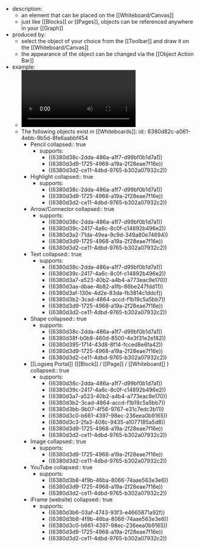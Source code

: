 - description:
	- an element that can be placed on the [[Whiteboard/Canvas]]
	- just like [[Blocks]] or [[Pages]], objects can be referenced anywhere in your [[Graph]]
- produced by:
	- select the object of your choice from the [[Toolbar]] and draw it on the [[Whiteboard/Canvas]]
	- the appearance of the object can be changed via the [[Object Action Bar]]
- example:
	- ![ObjectExamples.mp4](../assets/ObjectExamples_1669389480174_0.mp4)
	- The following objects exist in [[Whiteboards]]:
	  id:: 6380d82c-a061-4ebb-9b5d-8fe6aabbf454
		- Pencil
		  collapsed:: true
			- supports:
				- ((6380d38c-2dda-486a-a1f7-d99bf0b1d7a1))
				- ((6380d3d9-1725-4968-a19a-2f28eae7f16e))
				- ((6380d3d2-ce11-4dbd-9765-b302a07932c2))
		- Highlight
		  collapsed:: true
			- supports:
				- ((6380d38c-2dda-486a-a1f7-d99bf0b1d7a1))
				- ((6380d3d9-1725-4968-a19a-2f28eae7f16e))
				- ((6380d3d2-ce11-4dbd-9765-b302a07932c2))
		- Arrow/Connector
		  collapsed:: true
			- supports:
				- ((6380d38c-2dda-486a-a1f7-d99bf0b1d7a1))
				- ((6380d39c-2417-4a6c-8c0f-c14892b496e2))
				- ((6380d3a2-71da-49ea-9c9d-349a80e74694))
				- ((6380d3d9-1725-4968-a19a-2f28eae7f16e))
				- ((6380d3d2-ce11-4dbd-9765-b302a07932c2))
		- Text
		  collapsed:: true
			- supports:
				- ((6380d38c-2dda-486a-a1f7-d99bf0b1d7a1))
				- ((6380d39c-2417-4a6c-8c0f-c14892b496e2))
				- ((6380d3a7-a523-40b2-a4b4-a773eac9e170))
				- ((6380d3aa-dbae-4b82-a1fb-86be247fdd11))
				- ((6380d3af-130e-4d2e-83da-fb3814c1ddcf))
				- ((6380d3b2-3cad-4864-accd-f1b19c5a5bb7))
				- ((6380d3d9-1725-4968-a19a-2f28eae7f16e))
				- ((6380d3d2-ce11-4dbd-9765-b302a07932c2))
		- Shape
		  collapsed:: true
			- supports:
				- ((6380d38c-2dda-486a-a1f7-d99bf0b1d7a1))
				- ((6380d38f-b0b8-460d-8500-4e3f31e2e182))
				- ((6380d395-1714-43d8-8f14-fcced8e6fa42))
				- ((6380d3d9-1725-4968-a19a-2f28eae7f16e))
				- ((6380d3d2-ce11-4dbd-9765-b302a07932c2))
		- [[Logseq Portal]] ([[Block]] / [[Page]] / [[Whiteboard]] )
		  collapsed:: true
			- supports:
				- ((6380d38c-2dda-486a-a1f7-d99bf0b1d7a1))
				- ((6380d39c-2417-4a6c-8c0f-c14892b496e2))
				- ((6380d3a7-a523-40b2-a4b4-a773eac9e170))
				- ((6380d3b2-3cad-4864-accd-f1b19c5a5bb7))
				- ((6380d3bb-9b07-4f56-9767-e31c7edc3b11))
				- ((6380d3c0-b661-4397-98ec-236eea0b9165))
				- ((6380d3c3-2fa3-408c-9435-a1077185a5d8))
				- ((6380d3d9-1725-4968-a19a-2f28eae7f16e))
				- ((6380d3d2-ce11-4dbd-9765-b302a07932c2))
		- Image
		  collapsed:: true
			- supports:
				- ((6380d3d9-1725-4968-a19a-2f28eae7f16e))
				- ((6380d3d2-ce11-4dbd-9765-b302a07932c2))
		- YouTube
		  collapsed:: true
			- supports:
				- ((6380d3b8-4f9b-46ba-8066-74aae563e3e6))
				- ((6380d3d9-1725-4968-a19a-2f28eae7f16e))
				- ((6380d3d2-ce11-4dbd-9765-b302a07932c2))
		- iFrame (website)
		  collapsed:: true
			- supports:
				- ((6380d3b6-03af-4743-93f3-e4665871a92f))
				- ((6380d3b8-4f9b-46ba-8066-74aae563e3e6))
				- ((6380d3c0-b661-4397-98ec-236eea0b9165))
				- ((6380d3d9-1725-4968-a19a-2f28eae7f16e))
				- ((6380d3d2-ce11-4dbd-9765-b302a07932c2))